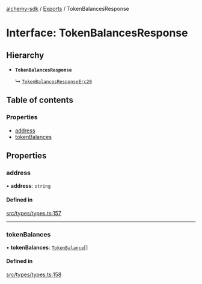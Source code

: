 [alchemy-sdk](../README.md) / [Exports](../modules.md) / TokenBalancesResponse

# Interface: TokenBalancesResponse

## Hierarchy

- **`TokenBalancesResponse`**

  ↳ [`TokenBalancesResponseErc20`](TokenBalancesResponseErc20.md)

## Table of contents

### Properties

- [address](TokenBalancesResponse.md#address)
- [tokenBalances](TokenBalancesResponse.md#tokenbalances)

## Properties

### address

• **address**: `string`

#### Defined in

[src/types/types.ts:157](https://github.com/alchemyplatform/alchemy-sdk-js/blob/432c999/src/types/types.ts#L157)

___

### tokenBalances

• **tokenBalances**: [`TokenBalance`](../modules.md#tokenbalance)[]

#### Defined in

[src/types/types.ts:158](https://github.com/alchemyplatform/alchemy-sdk-js/blob/432c999/src/types/types.ts#L158)
